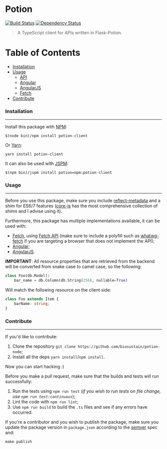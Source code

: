 # Potion

[![Build Status](https://travis-ci.org/biosustain/potion-node.svg?branch=master)](https://travis-ci.org/biosustain/potion-node)
[![Dependency Status](https://gemnasium.com/badges/github.com/biosustain/potion-node.svg)](https://gemnasium.com/github.com/biosustain/potion-node)

> A TypeScript client for APIs written in Flask-Potion.


# Table of Contents

* [Installation](#installation)
* [Usage](#usage)
    * [API](docs/API.md)
    * [Angular](docs/ANGULAR.md)
    * [AngularJS](docs/ANGULARJS.md)
    * [Fetch](docs/FETCH.md)
* [Contribute](#contribute)


### Installation
----------------
Install this package with [NPM](https://www.npmjs.com):
```shell
$(node bin)/npm install potion-client
```

Or [Yarn](https://yarnpkg.com/en):
```shell
yarn install potion-client
```

It can also be used with [JSPM](http://jspm.io):
```shell
$(npm bin)/jspm install potion=npm:potion-client
```


### Usage
---------
Before you use this package, make sure you include [reflect-metadata](https://www.npmjs.com/package/reflect-metadata) and a shim for ES6/7 features ([core-js](https://github.com/zloirock/core-js) has the most comprehensive collection of shims and I advise using it).

Furthermore, this package has multiple implementations available, it can be used with:
* [Fetch](docs/FETCH.md), using [Fetch API](https://developer.mozilla.org/en/docs/Web/API/Fetch_API) (make sure to include a polyfill such as [whatwg-fetch](https://github.com/github/fetch) if you are targeting a browser that does not implement the API);
* [Angular](docs/ANGULAR.md);
* [AngularJS](docs/ANGULARJS.md).

**IMPORTANT**: All resource properties that are retrieved from the backend will be converted from snake case to camel case, so the following:
```python
class Foo(db.Model):
    bar_name = db.Column(db.String(256), nullable=True)
```
Will match the following resource on the client side:
```ts
class Foo extends Item {
    barName: string;
}
```


### Contribute
----------------
If you'd like to contribute:
1. Clone the repository `git clone https://github.com/biosustain/potion-node`;
2. Install all the deps `yarn install`/`npm install`. 

Now you can start hacking :)

Before you make a pull request, make sure that the builds and tests will run successfully:
1. Run the tests using `npm run test` (*if you wish to run tests on file change, use `npm run test:continuous`*);
2. Lint the code with `npm run lint`;
3. Use `npm run build` to build the `.ts` files and see if any errors have occurred.

If you're a contributor and you wish to publish the package,
make sure you update the package version in `package.json` according to the [semver](http://semver.org/) spec and:
```shell
make publish
```
